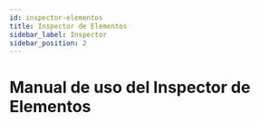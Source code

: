 ```yaml
---
id: inspector-elementos
title: Inspector de Elementos
sidebar_label: Inspector
sidebar_position: 2
---
```


# Manual de uso del Inspector de Elementos
<!-- contenido aquí -->
